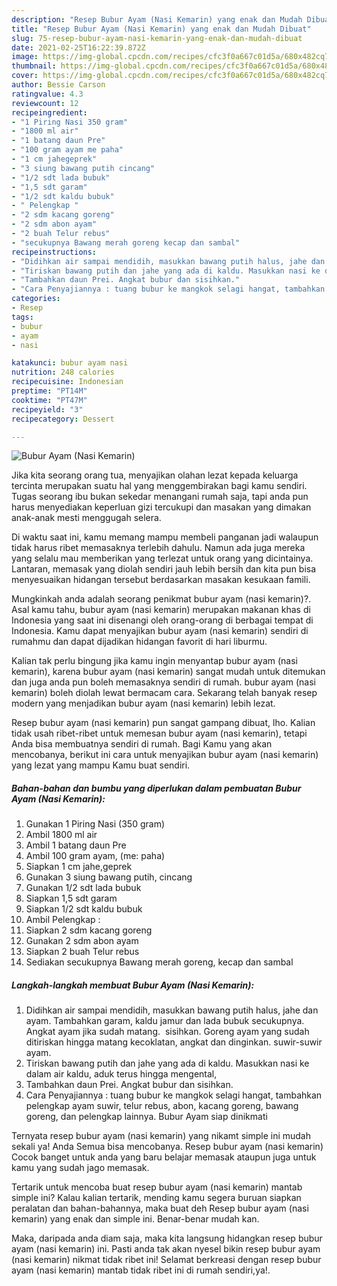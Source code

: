 ```yaml
---
description: "Resep Bubur Ayam (Nasi Kemarin) yang enak dan Mudah Dibuat"
title: "Resep Bubur Ayam (Nasi Kemarin) yang enak dan Mudah Dibuat"
slug: 75-resep-bubur-ayam-nasi-kemarin-yang-enak-dan-mudah-dibuat
date: 2021-02-25T16:22:39.872Z
image: https://img-global.cpcdn.com/recipes/cfc3f0a667c01d5a/680x482cq70/bubur-ayam-nasi-kemarin-foto-resep-utama.jpg
thumbnail: https://img-global.cpcdn.com/recipes/cfc3f0a667c01d5a/680x482cq70/bubur-ayam-nasi-kemarin-foto-resep-utama.jpg
cover: https://img-global.cpcdn.com/recipes/cfc3f0a667c01d5a/680x482cq70/bubur-ayam-nasi-kemarin-foto-resep-utama.jpg
author: Bessie Carson
ratingvalue: 4.3
reviewcount: 12
recipeingredient:
- "1 Piring Nasi 350 gram"
- "1800 ml air"
- "1 batang daun Pre"
- "100 gram ayam me paha"
- "1 cm jahegeprek"
- "3 siung bawang putih cincang"
- "1/2 sdt lada bubuk"
- "1,5 sdt garam"
- "1/2 sdt kaldu bubuk"
- " Pelengkap "
- "2 sdm kacang goreng"
- "2 sdm abon ayam"
- "2 buah Telur rebus"
- "secukupnya Bawang merah goreng kecap dan sambal"
recipeinstructions:
- "Didihkan air sampai mendidih, masukkan bawang putih halus, jahe dan ayam. Tambahkan garam, kaldu jamur dan lada bubuk secukupnya. Angkat ayam jika sudah matang.  sisihkan. Goreng ayam yang sudah ditiriskan hingga matang kecoklatan, angkat dan dinginkan. suwir-suwir ayam."
- "Tiriskan bawang putih dan jahe yang ada di kaldu. Masukkan nasi ke dalam air kaldu, aduk terus hingga mengental,"
- "Tambahkan daun Prei. Angkat bubur dan sisihkan."
- "Cara Penyajiannya : tuang bubur ke mangkok selagi hangat, tambahkan pelengkap ayam suwir, telur rebus, abon, kacang goreng, bawang goreng, dan pelengkap lainnya. Bubur Ayam siap dinikmati"
categories:
- Resep
tags:
- bubur
- ayam
- nasi

katakunci: bubur ayam nasi 
nutrition: 248 calories
recipecuisine: Indonesian
preptime: "PT14M"
cooktime: "PT47M"
recipeyield: "3"
recipecategory: Dessert

---
```



![Bubur Ayam (Nasi Kemarin)](https://img-global.cpcdn.com/recipes/cfc3f0a667c01d5a/680x482cq70/bubur-ayam-nasi-kemarin-foto-resep-utama.jpg)

Jika kita seorang orang tua, menyajikan olahan lezat kepada keluarga tercinta merupakan suatu hal yang menggembirakan bagi kamu sendiri. Tugas seorang ibu bukan sekedar menangani rumah saja, tapi anda pun harus menyediakan keperluan gizi tercukupi dan masakan yang dimakan anak-anak mesti menggugah selera.

Di waktu  saat ini, kamu memang mampu membeli panganan jadi walaupun tidak harus ribet memasaknya terlebih dahulu. Namun ada juga mereka yang selalu mau memberikan yang terlezat untuk orang yang dicintainya. Lantaran, memasak yang diolah sendiri jauh lebih bersih dan kita pun bisa menyesuaikan hidangan tersebut berdasarkan masakan kesukaan famili. 



Mungkinkah anda adalah seorang penikmat bubur ayam (nasi kemarin)?. Asal kamu tahu, bubur ayam (nasi kemarin) merupakan makanan khas di Indonesia yang saat ini disenangi oleh orang-orang di berbagai tempat di Indonesia. Kamu dapat menyajikan bubur ayam (nasi kemarin) sendiri di rumahmu dan dapat dijadikan hidangan favorit di hari liburmu.

Kalian tak perlu bingung jika kamu ingin menyantap bubur ayam (nasi kemarin), karena bubur ayam (nasi kemarin) sangat mudah untuk ditemukan dan juga anda pun boleh memasaknya sendiri di rumah. bubur ayam (nasi kemarin) boleh diolah lewat bermacam cara. Sekarang telah banyak resep modern yang menjadikan bubur ayam (nasi kemarin) lebih lezat.

Resep bubur ayam (nasi kemarin) pun sangat gampang dibuat, lho. Kalian tidak usah ribet-ribet untuk memesan bubur ayam (nasi kemarin), tetapi Anda bisa membuatnya sendiri di rumah. Bagi Kamu yang akan mencobanya, berikut ini cara untuk menyajikan bubur ayam (nasi kemarin) yang lezat yang mampu Kamu buat sendiri.

<!--inarticleads1-->

##### Bahan-bahan dan bumbu yang diperlukan dalam pembuatan Bubur Ayam (Nasi Kemarin):

1. Gunakan 1 Piring Nasi (350 gram)
1. Ambil 1800 ml air
1. Ambil 1 batang daun Pre
1. Ambil 100 gram ayam, (me: paha)
1. Siapkan 1 cm jahe,geprek
1. Gunakan 3 siung bawang putih, cincang
1. Gunakan 1/2 sdt lada bubuk
1. Siapkan 1,5 sdt garam
1. Siapkan 1/2 sdt kaldu bubuk
1. Ambil  Pelengkap :
1. Siapkan 2 sdm kacang goreng
1. Gunakan 2 sdm abon ayam
1. Siapkan 2 buah Telur rebus
1. Sediakan secukupnya Bawang merah goreng, kecap dan sambal




<!--inarticleads2-->

##### Langkah-langkah membuat Bubur Ayam (Nasi Kemarin):

1. Didihkan air sampai mendidih, masukkan bawang putih halus, jahe dan ayam. Tambahkan garam, kaldu jamur dan lada bubuk secukupnya. Angkat ayam jika sudah matang.  sisihkan. Goreng ayam yang sudah ditiriskan hingga matang kecoklatan, angkat dan dinginkan. suwir-suwir ayam.
1. Tiriskan bawang putih dan jahe yang ada di kaldu. Masukkan nasi ke dalam air kaldu, aduk terus hingga mengental,
1. Tambahkan daun Prei. Angkat bubur dan sisihkan.
1. Cara Penyajiannya : tuang bubur ke mangkok selagi hangat, tambahkan pelengkap ayam suwir, telur rebus, abon, kacang goreng, bawang goreng, dan pelengkap lainnya. Bubur Ayam siap dinikmati




Ternyata resep bubur ayam (nasi kemarin) yang nikamt simple ini mudah sekali ya! Anda Semua bisa mencobanya. Resep bubur ayam (nasi kemarin) Cocok banget untuk anda yang baru belajar memasak ataupun juga untuk kamu yang sudah jago memasak.

Tertarik untuk mencoba buat resep bubur ayam (nasi kemarin) mantab simple ini? Kalau kalian tertarik, mending kamu segera buruan siapkan peralatan dan bahan-bahannya, maka buat deh Resep bubur ayam (nasi kemarin) yang enak dan simple ini. Benar-benar mudah kan. 

Maka, daripada anda diam saja, maka kita langsung hidangkan resep bubur ayam (nasi kemarin) ini. Pasti anda tak akan nyesel bikin resep bubur ayam (nasi kemarin) nikmat tidak ribet ini! Selamat berkreasi dengan resep bubur ayam (nasi kemarin) mantab tidak ribet ini di rumah sendiri,ya!.

